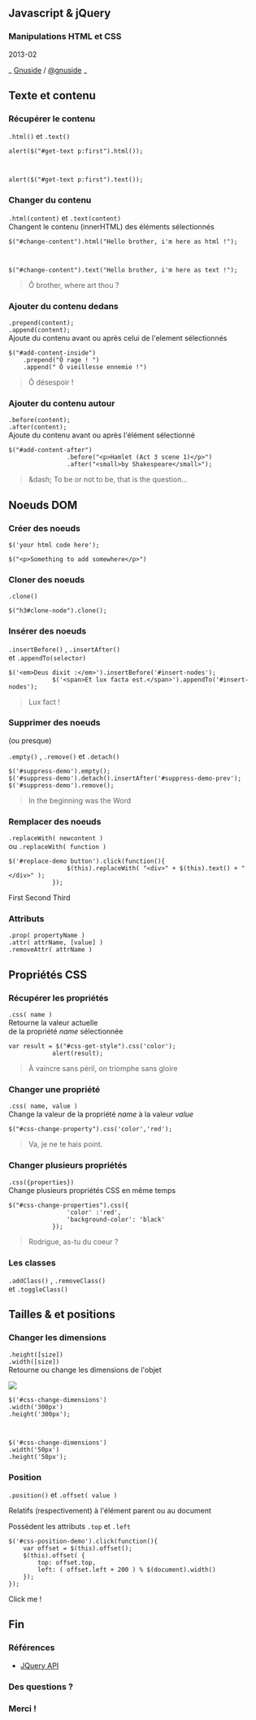 ## Javascript &amp; jQuery

### Manipulations HTML et CSS

  
  

2013-02

  
  
_ [Gnuside](http://www.gnuside.com) / [@gnuside](http://twitter.com/gnuside) _

## Texte et contenu

### Récupérer le contenu

`.html()` et `.text()`

    
    
    alert($("#get-text p:first").html());
                
    
    
    alert($("#get-text p:first").text());
                

### Changer du contenu

`.html(content)` et `.text(content)`  
Changent le contenu (innerHTML) des éléments sélectionnés

    
    
    $("#change-content").html("Hello brother, i'm here as html !");
                
    
    
    $("#change-content").text("Hello brother, i'm here as text !");
                

> Ô brother, where art thou ?

### Ajouter du contenu dedans

`.prepend(content);`  
`.append(content);`  
Ajoute du contenu avant ou après celui de l'element sélectionnés

    
    
    $("#add-content-inside")
    	.prepend("Ô rage ! ")
    	.append(" Ô vieillesse ennemie !")
                

> Ô désespoir !

### Ajouter du contenu autour

`.before(content);`  
`.after(content);`  
Ajoute du contenu avant ou après l'élément sélectionné

    
    
    $("#add-content-after")
                	.before("<p>Hamlet (Act 3 scene 1)</p>")
                	.after("<small>by Shakespeare</small>");
                

> &amp;dash; To be or not to be, that is the question...

## Noeuds DOM

### Créer des noeuds

`$('your html code here');`

  

    
    
    $("<p>Something to add somewhere</p>")
                

### Cloner des noeuds

`.clone()`

  

    
    
    $("h3#clone-node").clone();
                

### Insérer des noeuds

`.insertBefore()` , `.insertAfter()`  
et `.appendTo(selector)`

    
    
    $('<em>Deus dixit :</em>').insertBefore('#insert-nodes');
                $('<span>Et lux facta est.</span>').appendTo('#insert-nodes');
                

> Lux fact !

###  Supprimer des noeuds  
(ou presque)

`.empty()` , `.remove()` et `.detach()`

    
    
    $('#suppress-demo').empty();
    $('#suppress-demo').detach().insertAfter('#suppress-demo-prev');
    $('#suppress-demo').remove();
                

> In the beginning was the Word

### Remplacer des noeuds

`.replaceWith( newcontent )`  
ou `.replaceWith( function )`

    
    
    $('#replace-demo button').click(function(){
                	$(this).replaceWith( "<div>" + $(this).text() + "</div>" );
                });
                

First Second Third

### Attributs

`.prop( propertyName )`  
`.attr( attrName, [value] )`  
`.removeAttr( attrName )`

## Propriétés CSS

### Récupérer les propriétés

`.css( name )`  
Retourne la valeur actuelle  
de la propriété _name_ sélectionnée

  

    
    
    var result = $("#css-get-style").css('color');
                alert(result);
                

> À vaincre sans péril, on triomphe sans gloire

### Changer une propriété

`.css( name, value )`  
Change la valeur de la propriété _name_ à la valeur _value_

  

    
    
    $("#css-change-property").css('color','red');
                

> Va, je ne te hais point.

### Changer plusieurs propriétés

`.css({properties})`  
Change plusieurs propriétés CSS en même temps

  

    
    
    $("#css-change-properties").css({
                	'color' :'red',
                	'background-color': 'black'
                });
                

> Rodrigue, as-tu du coeur ?

### Les classes

`.addClass()` , `.removeClass()`  
et `.toggleClass()`

## Tailles &amp; et positions

### Changer les dimensions

`.height([size])`  
`.width([size])`  
Retourne ou change les dimensions de l'objet

  

![](images/enlargeyourpeniche.png)

    
    
    $('#css-change-dimensions')
    .width('300px')
    .height('300px');
                  
    
    
    $('#css-change-dimensions')
    .width('50px')
    .height('50px');
                  

### Position

`.position()` et `.offset( value )`

Relatifs (respectivement) à l'élément parent ou au document

Possèdent les attributs `.top` et `.left`

    
    
    $('#css-position-demo').click(function(){
    	var offset = $(this).offset();
    	$(this).offset( { 
    		top: offset.top, 
    		left: ( offset.left + 200 ) % $(document).width() 
    	});
    });
                

Click me !

## Fin

### Références

  * [JQuery API](http://api.jquery.com/)

### Des questions ?

### Merci !

